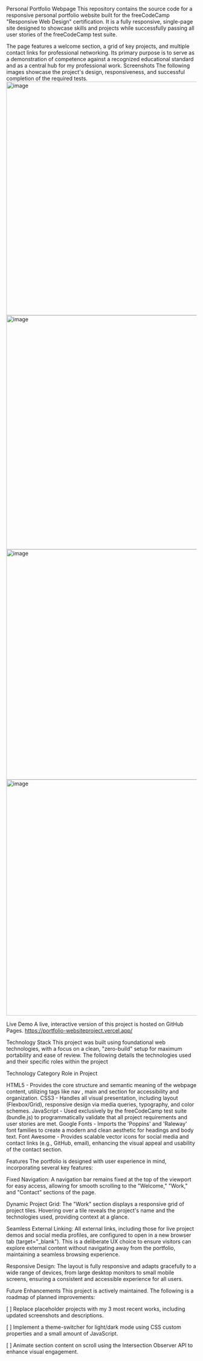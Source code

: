 Personal Portfolio Webpage
This repository contains the source code for a responsive personal portfolio website built for the freeCodeCamp "Responsive Web Design" certification. It is a fully responsive, single-page site designed to showcase skills and projects while successfully passing all user stories of the freeCodeCamp test suite.

The page features a welcome section, a grid of key projects, and multiple contact links for professional networking. Its primary purpose is to serve as a demonstration of competence against a recognized educational standard and as a central hub for my professional work.
Screenshots
The following images showcase the project's design, responsiveness, and successful completion of the required tests.
<img width="1336" height="617" alt="image" src="https://github.com/user-attachments/assets/3b245f72-e1d9-4038-8b5c-4e788671013d" />
<img width="1325" height="618" alt="image" src="https://github.com/user-attachments/assets/6d12250b-72e8-442a-9652-97d2e106e9c5" />
<img width="1321" height="608" alt="image" src="https://github.com/user-attachments/assets/fc98a510-8a71-4b1d-9072-18d28447d7fc" />
<img width="1322" height="623" alt="image" src="https://github.com/user-attachments/assets/25c28474-14aa-42b5-bb1a-9acfb9afa8c0" />

Live Demo
A live, interactive version of this project is hosted on GitHub Pages.
https://portfolio-websiteproject.vercel.app/

Technology Stack
This project was built using foundational web technologies, with a focus on a clean, "zero-build" setup for maximum portability and ease of review. The following details the technologies used and their specific roles within the project

Technology	Category	Role in Project

HTML5	- Provides the core structure and semantic meaning of the webpage content, utilizing tags like nav , main and section for accessibility and organization.
CSS3 -	Handles all visual presentation, including layout (Flexbox/Grid), responsive design via media queries, typography, and color schemes.
JavaScript - Used exclusively by the freeCodeCamp test suite (bundle.js) to programmatically validate that all project requirements and user stories are met.
Google Fonts	-	Imports the 'Poppins' and 'Raleway' font families to create a modern and clean aesthetic for headings and body text.
Font Awesome	-	Provides scalable vector icons for social media and contact links (e.g., GitHub, email), enhancing the visual appeal and usability of the contact section.

Features
The portfolio is designed with user experience in mind, incorporating several key features:

Fixed Navigation: A navigation bar remains fixed at the top of the viewport for easy access, allowing for smooth scrolling to the "Welcome," "Work," and "Contact" sections of the page.

Dynamic Project Grid: The "Work" section displays a responsive grid of project tiles. Hovering over a tile reveals the project's name and the technologies used, providing context at a glance.

Seamless External Linking: All external links, including those for live project demos and social media profiles, are configured to open in a new browser tab (target="_blank"). This is a deliberate UX choice to ensure visitors can explore external content without navigating away from the portfolio, maintaining a seamless browsing experience.

Responsive Design: The layout is fully responsive and adapts gracefully to a wide range of devices, from large desktop monitors to small mobile screens, ensuring a consistent and accessible experience for all users.


Future Enhancements
This project is actively maintained. The following is a roadmap of planned improvements:

[ ] Replace placeholder projects with my 3 most recent works, including updated screenshots and descriptions.

[ ] Implement a theme-switcher for light/dark mode using CSS custom properties and a small amount of JavaScript.

[ ] Animate section content on scroll using the Intersection Observer API to enhance visual engagement.
